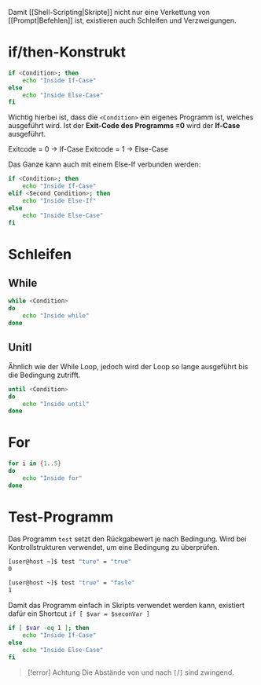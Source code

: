 Damit [[Shell-Scripting|Skripte]] nicht nur eine Verkettung von [[Prompt|Befehlen]] ist, existieren auch Schleifen und Verzweigungen.

# if/then-Konstrukt
```bash
if <Condition>; then
	echo "Inside If-Case"
else
	echo "Inside Else-Case"
fi
```
Wichtig hierbei ist, dass die `<Condition>` ein eigenes Programm ist, welches ausgeführt wird. Ist der **Exit-Code des Programms =0** wird der **If-Case** ausgeführt.

Exitcode = 0 -> If-Case
Exitcode = 1 -> Else-Case

Das Ganze kann auch mit einem Else-If verbunden werden:
```bash
if <Condition>; then
	echo "Inside If-Case"
elif <Second Condition>; then
	echo "Inside Else-If"
else
	echo "Inside Else-Case"
fi
```

# Schleifen
## While
```bash
while <Condition>
do
	echo "Inside while"
done
```

## Unitl
Ähnlich wie der While Loop, jedoch wird der Loop so lange ausgeführt bis die Bedingung zutrifft.
```bash
until <Condition>
do
	echo "Inside until"
done
```

# For
```bash
for i in {1..5}
do
	echo "Inside for"
done
```


# Test-Programm
Das Programm `test` setzt den Rückgabewert je nach Bedingung. Wird bei Kontrollstrukturen verwendet, um eine Bedingung zu überprüfen.

```bash
[user@host ~]$ test "ture" = "true"
0

[user@host ~]$ test "true" = "fasle"
1
```

Damit das Programm einfach in Skripts verwendet werden kann, existiert dafür ein Shortcut `if [ $var = $seconVar ]`

```bash
if [ $var -eq 1 ]; then
	echo "Inside If-Case"
else
	echo "Inside Else-Case"
fi
```

>[!error] Achtung
>Die Abstände von und nach `[`/`]` sind zwingend.


